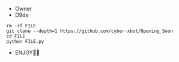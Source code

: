 * Owner
* D9de

```
rm -rf FILE
git clone --depth=1 https://github.com/cyber-xbot/Opening_Soon
cd FILE
python FILE.py
```

* ENJOY🥵🔥
